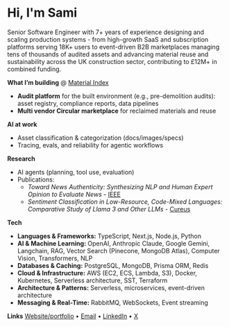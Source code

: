 # Hi, I'm Sami 

Senior Software Engineer with 7+ years of experience designing and scaling production systems - from high-growth SaaS and subscription platforms serving 18K+ users to event-driven B2B marketplaces managing tens of thousands of audited assets and advancing material reuse and sustainability across the UK construction sector, contributing to £12M+ in combined funding.

**What I’m building** @ [Material Index](https://material-index.co.uk) 
- **Audit platform** for the built environment (e.g., pre-demolition audits): asset registry, compliance reports, data pipelines  
- **Multi vendor Circular marketplace** for reclaimed materials and reuse

**AI at work**
- Asset classification & categorization (docs/images/specs)
- Tracing, evals, and reliability for agentic workflows

**Research**
- AI agents (planning, tool use, evaluation)
- Publications:
  - *Toward News Authenticity: Synthesizing NLP and Human Expert Opinion to Evaluate News* - [IEEE](https://ieeexplore.ieee.org/document/10034750)
  - *Sentiment Classification in Low-Resource, Code-Mixed Languages: Comparative Study of Llama 3 and Other LLMs* - [Cureus](https://assets.cureusjournals.com/artifacts/upload/original_article/pdf/8085/20251008-30164-hhl1us.pdf?utm_medium=email&utm_source=transaction)

**Tech**

- **Languages & Frameworks:** TypeScript, Next.js, Node.js, Python
- **AI & Machine Learning:** OpenAI, Anthropic Claude, Google Gemini, Langchain, RAG, Vector Search (Pinecone, MongoDB Atlas), Computer Vision, Transformers, NLP
- **Databases & Caching:** PostgreSQL, MongoDB, Prisma ORM, Redis
- **Cloud & Infrastructure:** AWS (EC2, ECS, Lambda, S3), Docker, Kubernetes, Serverless architecture, SST, Terraform
- **Architecture & Patterns:** Serverless, microservices, event-driven architecture
- **Messaging & Real-Time:** RabbitMQ, WebSockets, Event streaming

**Links**
[Website/portfolio](https://samiur.vercel.app/) • [Email](mailto:samiur.rahman.akif@gmail.com) • [LinkedIn](https://www.linkedin.com/in/samiur-r) • [X](https://x.com/__samiur)
